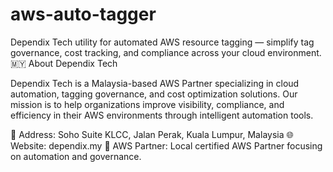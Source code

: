 # aws-auto-tagger
Dependix Tech utility for automated AWS resource tagging — simplify tag governance, cost tracking, and compliance across your cloud environment.
🇲🇾 About Dependix Tech

Dependix Tech is a Malaysia-based AWS Partner specializing in cloud automation, tagging governance, and cost optimization solutions.
Our mission is to help organizations improve visibility, compliance, and efficiency in their AWS environments through intelligent automation tools.

📍 Address: Soho Suite KLCC, Jalan Perak, Kuala Lumpur, Malaysia
🌐 Website: dependix.my
🤝 AWS Partner: Local certified AWS Partner focusing on automation and governance.
